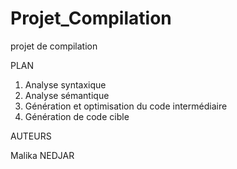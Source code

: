 Projet_Compilation
==============

projet de compilation

PLAN
1. Analyse syntaxique
2. Analyse sémantique
3. Génération et optimisation du code intermédiaire
4. Génération de code cible



AUTEURS

Malika NEDJAR
